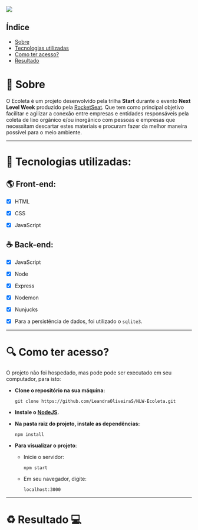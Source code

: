 <img src="https://raw.githubusercontent.com/LeandraOliveiraS/NLW-Ecoleta/a57c84b4b5d2f0c0a0025fc6014a371d8295c5e3/public/icones/logo.svg">

## Índice

- [Sobre](#sobre)
- [Tecnologias utilizadas](#tecnologias-utilizadas)
- [Como ter acesso?](#como-ter-acesso?)
- [Resultado](#resultado)

# :bookmark: Sobre

O Ecoleta é um projeto desenvolvido pela trilha **Start** durante o evento **Next Level Week** produzido pela [RocketSeat](https://rocketseat.com.br/).
Que tem como principal objetivo facilitar e agilizar a conexão entre empresas e entidades responsáveis pela coleta de lixo orgânico e/ou inorgânico com pessoas e empresas que necessitam descartar estes materiais e procuram fazer da melhor maneira possível para o meio ambiente.

---

# :rocket: Tecnologias utilizadas:


  ## :earth_americas: Front-end:

  - [X] HTML
  - [X] CSS
  - [X] JavaScript


  ## :coffee: Back-end:

  - [X] JavaScript
  - [X] Node
  - [X] Express
  - [X] Nodemon
  - [X] Nunjucks
  - [X] Para a persistência de dados, foi utilizado o `sqlite3`.


---
# :mag: Como ter acesso?

O projeto não foi hospedado, mas pode pode ser executado em seu computador, para isto:

- **Clone o repositório na sua máquina:**

  ```git clone https://github.com/LeandraOliveiraS/NLW-Ecoleta.git```

- **Instale o [NodeJS](https://nodejs.org/en/download/).**

- **Na pasta raiz do projeto, instale as dependências:**

  ```npm install```

- **Para visualizar o projeto**:
  -   Inicie o servidor:
  
      ```npm start```
  - Em seu navegador, digite:
  
    ```localhost:3000```
    
---

# :recycle: Resultado :computer:
